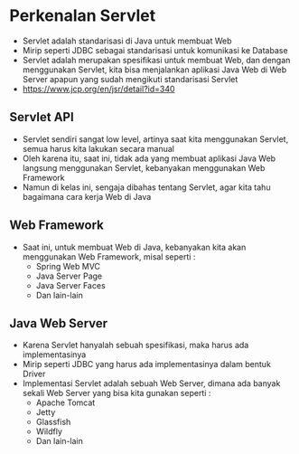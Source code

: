 # Perkenalan Servlet
* Servlet adalah standarisasi di Java untuk membuat Web
* Mirip seperti JDBC sebagai standarisasi untuk komunikasi ke Database
* Servlet adalah merupakan spesifikasi untuk membuat Web, dan dengan menggunakan Servlet, kita bisa menjalankan aplikasi Java Web di Web Server apapun yang sudah mengikuti standarisasi Servlet
* https://www.jcp.org/en/jsr/detail?id=340 

## Servlet API
* Servlet sendiri sangat low level, artinya saat kita menggunakan Servlet, semua harus kita lakukan secara manual
* Oleh karena itu, saat ini, tidak ada yang membuat aplikasi Java Web langsung menggunakan Servlet, kebanyakan menggunakan Web Framework
* Namun di kelas ini, sengaja dibahas tentang Servlet, agar kita tahu bagaimana cara kerja Web di Java

## Web Framework
* Saat ini, untuk membuat Web di Java, kebanyakan kita akan menggunakan Web Framework, misal seperti :
  * Spring Web MVC 
  * Java Server Page
  * Java Server Faces
  * Dan lain-lain

## Java Web Server
* Karena Servlet hanyalah sebuah spesifikasi, maka harus ada implementasinya
* Mirip seperti JDBC yang harus ada implementasinya dalam bentuk Driver
* Implementasi Servlet adalah sebuah Web Server, dimana ada banyak sekali Web Server yang bisa kita gunakan seperti :
  * Apache Tomcat
  * Jetty
  * Glassfish 
  * Wildfly
  * Dan lain-lain

